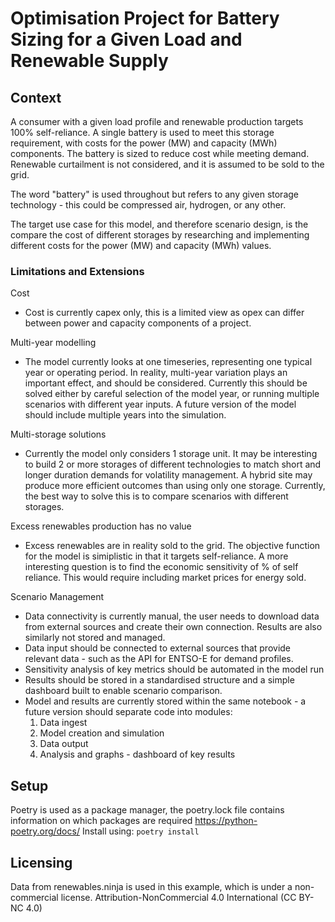 # Optimisation Project for Battery Sizing for a Given Load and Renewable Supply

## Context
A consumer with a given load profile and renewable production targets 100% self-reliance. A single battery is used to meet this storage requirement, with costs for the power (MW) and capacity (MWh) components. The battery is sized to reduce cost while meeting demand. Renewable curtailment is not considered, and it is assumed to be sold to the grid. 

The word "battery" is used throughout but refers to any given storage technology - this could be compressed air, hydrogen, or any other.

The target use case for this model, and therefore scenario design, is the compare the cost of different storages by researching and implementing different costs for the power (MW) and capacity (MWh) values.

### Limitations and Extensions
Cost
* Cost is currently capex only, this is a limited view as opex can differ between power and capacity components of a project.

Multi-year modelling
* The model currently looks at one timeseries, representing one typical year or operating period. In reality, multi-year variation plays an important effect, and should be considered. Currently this should be solved either by careful selection of the model year, or running multiple scenarios with different year inputs. A future version of the model should include multiple years into the simulation.

Multi-storage solutions
* Currently the model only considers 1 storage unit. It may be interesting to build 2 or more storages of different technologies to match short and longer duration demands for volatility management. A hybrid site may produce more efficient outcomes than using only one storage. Currently, the best way to solve this is to compare scenarios with different storages.

Excess renewables production has no value
* Excess renewables are in reality sold to the grid. The objective function for the model is simiplistic in that it targets self-reliance. A more interesting question is to find the economic sensitivity of % of self reliance. This would require including market prices for energy sold.

Scenario Management
* Data connectivity is currently manual, the user needs to download data from external sources and create their own connection. Results are also similarly not stored and managed.
* Data input should be connected to external sources that provide relevant data - such as the API for ENTSO-E for demand profiles.
* Sensitivity analysis of key metrics should be automated in the model run
* Results should be stored in a standardised structure and a simple dashboard built to enable scenario comparison.
* Model and results are currently stored within the same notebook - a future version should separate code into modules:
    1. Data ingest
    2. Model creation and simulation
    3. Data output
    4. Analysis and graphs - dashboard of key results

## Setup
Poetry is used as a package manager, the poetry.lock file contains information on which packages are required
https://python-poetry.org/docs/
Install using:
`poetry install`

## Licensing
Data from renewables.ninja is used in this example, which is under a non-commercial license. Attribution-NonCommercial 4.0 International (CC BY-NC 4.0)